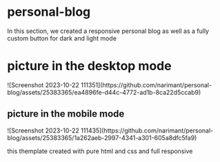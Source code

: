 # personal-blog
In this section, we created a responsive personal blog as well as a fully custom button for dark and light mode
<h1>picture in the desktop mode</h1>
![Screenshot 2023-10-22 111351](https://github.com/narimant/personal-blog/assets/25383365/ea4896fe-d44c-4772-ad1b-8ca22d5ccab9)
<h2>picture in the mobile mode</h2>
![Screenshot 2023-10-22 111435](https://github.com/narimant/personal-blog/assets/25383365/1a262aeb-2997-4341-a301-605a8dfc5fa9)

this themplate created with pure html and css and full responsive
